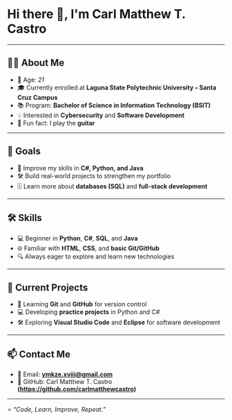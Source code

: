 # Hi there 👋, I'm Carl Matthew T. Castro  

---

## 👨‍💻 About Me  
- 🎂 Age: *21*  
- 🎓 Currently enrolled at **Laguna State Polytechnic University – Santa Cruz Campus**  
- 📚 Program: **Bachelor of Science in Information Technology (BSIT)**  
- 💡 Interested in **Cybersecurity** and **Software Development**  
- 🎸 Fun fact: I play the **guitar**  

---

## 🎯 Goals  
- 🚀 Improve my skills in **C#, Python, and Java**  
- 🛠 Build real-world projects to strengthen my portfolio  
- 🗄 Learn more about **databases (SQL)** and **full-stack development**  

---

## 🛠 Skills  
- 💻 Beginner in **Python**, **C#**, **SQL**, and **Java**  
- 🌐 Familiar with **HTML**, **CSS**, and **basic Git/GitHub**  
- 🔍 Always eager to explore and learn new technologies  

---

## 📌 Current Projects  
- 📖 Learning **Git** and **GitHub** for version control  
- 💻 Developing **practice projects** in Python and C#  
- 🛠 Exploring **Visual Studio Code** and **Eclipse** for software development  

---

## 📫 Contact Me  
- 📧 Email: **ymkze.xviii@gmail.com**  
- 🐙 GitHub: Carl Matthew T. Castro **(https://github.com/carlmatthewcastro)**

---

⭐ *“Code, Learn, Improve, Repeat.”*  
